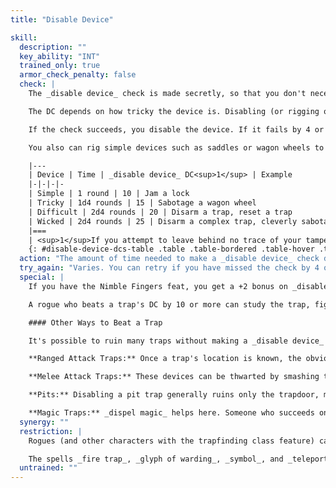 ```yaml
---
title: "Disable Device"

skill:
  description: ""
  key_ability: "INT"
  trained_only: true
  armor_check_penalty: false
  check: |
    The _disable device_ check is made secretly, so that you don't necessarily know whether you've succeeded.

    The DC depends on how tricky the device is. Disabling (or rigging or jamming) a fairly simple device has a DC of 10; more intricate and complex devices have higher DCs.

    If the check succeeds, you disable the device. If it fails by 4 or less, you have failed but can try again. If you fail by 5 or more, something goes wrong. If the device is a trap, you spring it. If you're attempting some sort of sabotage, you think the device is disabled, but it still works normally.

    You also can rig simple devices such as saddles or wagon wheels to work normally for a while and then fail or fall off some time later (usually after 1d4 rounds or minutes of use).

    |---
    | Device | Time | _disable device_ DC<sup>1</sup> | Example
    |-|-|-|-
    | Simple | 1 round | 10 | Jam a lock
    | Tricky | 1d4 rounds | 15 | Sabotage a wagon wheel
    | Difficult | 2d4 rounds | 20 | Disarm a trap, reset a trap
    | Wicked | 2d4 rounds | 25 | Disarm a complex trap, cleverly sabotage a clockwork device
    |===
    | <sup>1</sup>If you attempt to leave behind no trace of your tampering, add 5 to the DC. |<|<|<
    {: #disable-device-dcs-table .table .table-bordered .table-hover .table-striped data-caption="Table: Disable Device DCs" }
  action: "The amount of time needed to make a _disable device_ check depends on the task, as noted above. Disabling a simple device takes 1 round and is a full-round action. An intricate or complex device requires 1d4 or 2d4 rounds."
  try_again: "Varies. You can retry if you have missed the check by 4 or less, though you must be aware that you have failed in order to try again."
  special: |
    If you have the Nimble Fingers feat, you get a +2 bonus on _disable device_ checks.

    A rogue who beats a trap's DC by 10 or more can study the trap, figure out how it works, and bypass it (along with her companions) without disarming it.

    #### Other Ways to Beat a Trap

    It's possible to ruin many traps without making a _disable device_ check.

    **Ranged Attack Traps:** Once a trap's location is known, the obvious way to ruin it is to smash the mechanism &ndash; assuming the mechanism can be accessed. Failing that, it's possible to plug up the holes from which the projectiles emerge. Doing this prevents the trap from firing unless its ammunition does enough damage to break through the plugs.

    **Melee Attack Traps:** These devices can be thwarted by smashing the mechanism or blocking the weapons, as noted above. Alternatively, if a character studies the trap as it triggers, he might be able to time his dodges just right to avoid damage. A character who is doing nothing but studying a trap when it first goes off gains a +4 dodge bonus against its attacks if it is triggered again within the next minute.

    **Pits:** Disabling a pit trap generally ruins only the trapdoor, making it an uncovered pit. Filling in the pit or building a makeshift bridge across it is an application of manual labor, not the _disable device_ skill. Characters could neutralize any spikes at the bottom of a pit by attacking them &ndash; they break just as daggers do.

    **Magic Traps:** _dispel magic_ helps here. Someone who succeeds on a caster level check against the level of the trap's creator suppresses the trap for 1d4 rounds. This works only with a targeted _dispel magic,_not the area version (see the spell description).
  synergy: ""
  restriction: |
    Rogues (and other characters with the trapfinding class feature) can disarm magic traps. A magic trap generally has a DC of 25 + the spell level of the magic used to create it.

    The spells _fire trap_, _glyph of warding_, _symbol_, and _teleportation circle_ also create traps that a rogue can disarm with a successful _disable device_ check. _spike growth_and _spike stones,_however, create magic traps against which _disable device_ checks do not succeed. See the individual spell descriptions for details.
  untrained: ""
---
```

